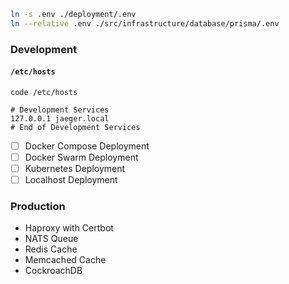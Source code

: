 ```bash
ln -s .env ./deployment/.env
ln --relative .env ./src/infrastructure/database/prisma/.env
```

### Development

#### `/etc/hosts`

```
code /etc/hosts
```

```
# Development Services
127.0.0.1 jaeger.local
# End of Development Services
```

- [ ] Docker Compose Deployment
- [ ] Docker Swarm Deployment
- [ ] Kubernetes Deployment
- [ ] Localhost Deployment

### Production

- Haproxy with Certbot
- NATS Queue
- Redis Cache
- Memcached Cache
- CockroachDB
